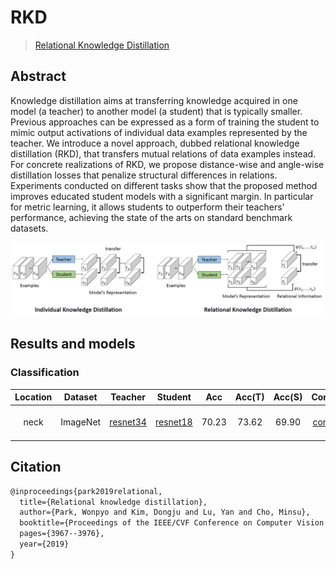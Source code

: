 # RKD



> [Relational Knowledge Distillation](https://arxiv.org/abs/1904.05068)

<!-- [ALGORITHM] -->
## Abstract
Knowledge distillation aims at transferring knowledge acquired
in one model (a teacher) to another model (a student) that is
typically smaller. Previous approaches can be expressed as
a form of training the student to mimic output activations of
individual data examples represented by the teacher. We introduce
a novel approach, dubbed relational knowledge distillation (RKD),
that transfers mutual relations of data examples instead.
For concrete realizations of RKD, we propose distance-wise and
angle-wise distillation losses that penalize structural differences
in relations. Experiments conducted on different tasks show that the
proposed method improves educated student models with a significant margin.
In particular for metric learning, it allows students to outperform their
teachers' performance, achieving the state of the arts on standard benchmark datasets.

![pipeline](/docs/en/imgs/model_zoo/rkd/pipeline.png)

## Results and models
### Classification
|Location|Dataset|Teacher|Student|Acc|Acc(T)|Acc(S)|Config | Download |
:--------:|:---------:|:---------:|:---------:|:---------:|:---------:|:---------:|:------:|:---------|
| neck     |ImageNet|[resnet34](https://github.com/open-mmlab/mmclassification/blob/master/configs/resnet/resnet34_8xb32_in1k.py)|[resnet18](https://github.com/open-mmlab/mmclassification/blob/master/configs/resnet/resnet18_8xb32_in1k.py)| 70.23 |    73.62 |    69.90  |[config](./rkd_neck_resnet34_resnet18_8xb32_in1k.py)|[teacher](https://download.openmmlab.com/mmclassification/v0/resnet/resnet34_b16x8_cifar10_20210528-a8aa36a6.pth) &#124;[model](https://download.openmmlab.com/mmrazor/v0.3/distill/rkd/rkd_neck_resnet34_resnet18_8xb32_in1k_acc-70.23_20220401-f25700ac.pth) &#124; [log](https://download.openmmlab.com/mmrazor/v0.3/distill/rkd/rkd_neck_resnet34_resnet18_8xb32_in1k_20220312_130419.log.json)|



## Citation
```latex
@inproceedings{park2019relational,
  title={Relational knowledge distillation},
  author={Park, Wonpyo and Kim, Dongju and Lu, Yan and Cho, Minsu},
  booktitle={Proceedings of the IEEE/CVF Conference on Computer Vision and Pattern Recognition},
  pages={3967--3976},
  year={2019}
}
```
